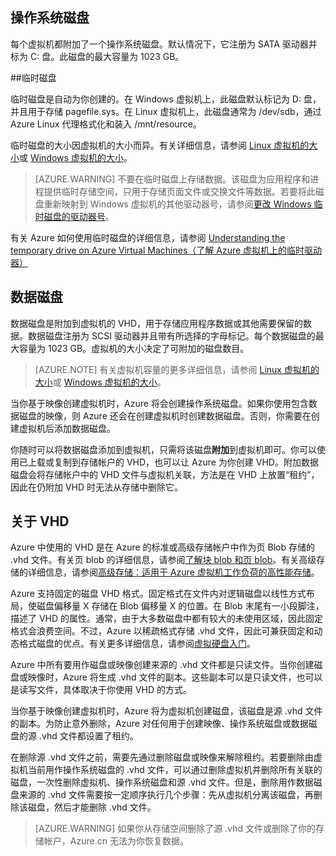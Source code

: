 

## 操作系统磁盘

每个虚拟机都附加了一个操作系统磁盘。默认情况下，它注册为 SATA 驱动器并标为 C: 盘。此磁盘的最大容量为 1023 GB。

##临时磁盘

临时磁盘是自动为你创建的。在 Windows 虚拟机上，此磁盘默认标记为 D: 盘，并且用于存储 pagefile.sys。在 Linux 虚拟机上，此磁盘通常为 /dev/sdb，通过 Azure Linux 代理格式化和装入 /mnt/resource。

临时磁盘的大小因虚拟机的大小而异。有关详细信息，请参阅 [Linux 虚拟机的大小](/documentation/articles/virtual-machines-linux-sizes/)或 [Windows 虚拟机的大小](/documentation/articles/virtual-machines-windows-sizes/)。

>[AZURE.WARNING] 不要在临时磁盘上存储数据。该磁盘为应用程序和进程提供临时存储空间，只用于存储页面文件或交换文件等数据。若要将此磁盘重新映射到 Windows 虚拟机的其他驱动器号，请参阅[更改 Windows 临时磁盘的驱动器号](/documentation/articles/virtual-machines-windows-classic-change-drive-letter/)。

有关 Azure 如何使用临时磁盘的详细信息，请参阅 [Understanding the temporary drive on Azure Virtual Machines（了解 Azure 虚拟机上的临时驱动器）](https://blogs.msdn.microsoft.com/mast/2013/12/06/understanding-the-temporary-drive-on-windows-azure-virtual-machines/)

## 数据磁盘

数据磁盘是附加到虚拟机的 VHD，用于存储应用程序数据或其他需要保留的数据。数据磁盘注册为 SCSI 驱动器并且带有所选择的字母标记。每个数据磁盘的最大容量为 1023 GB。虚拟机的大小决定了可附加的磁盘数目。

>[AZURE.NOTE] 有关虚拟机容量的更多详细信息，请参阅 [Linux 虚拟机的大小](/documentation/articles/virtual-machines-linux-sizes/)或 [Windows 虚拟机的大小](/documentation/articles/virtual-machines-windows-sizes/)。

当你基于映像创建虚拟机时，Azure 将会创建操作系统磁盘。如果你使用包含数据磁盘的映像，则 Azure 还会在创建虚拟机时创建数据磁盘。否则，你需要在创建虚拟机后添加数据磁盘。

你随时可以将数据磁盘添加到虚拟机，只需将该磁盘**附加**到虚拟机即可。你可以使用已上载或复制到存储帐户的 VHD，也可以让 Azure 为你创建 VHD。附加数据磁盘会将存储帐户中的 VHD 文件与虚拟机关联，方法是在 VHD 上放置“租约”，因此在仍附加 VHD 时无法从存储中删除它。

## 关于 VHD

Azure 中使用的 VHD 是在 Azure 的标准或高级存储帐户中作为页 Blob 存储的 .vhd 文件。有关页 blob 的详细信息，请参阅[了解块 blob 和页 blob](https://msdn.microsoft.com/zh-cn/library/ee691964.aspx)。有关高级存储的详细信息，请参阅[高级存储：适用于 Azure 虚拟机工作负荷的高性能存储](/documentation/articles/storage-premium-storage/)。

Azure 支持固定的磁盘 VHD 格式。固定格式在文件内对逻辑磁盘以线性方式布局，使磁盘偏移量 X 存储在 Blob 偏移量 X 的位置。在 Blob 末尾有一小段脚注，描述了 VHD 的属性。通常，由于大多数磁盘中都有较大的未使用区域，因此固定格式会浪费空间。不过，Azure 以稀疏格式存储 .vhd 文件，因此可兼获固定和动态格式磁盘的优点。有关更多详细信息，请参阅[虚拟硬盘入门](https://technet.microsoft.com/zh-cn/library/dd979539.aspx)。

Azure 中所有要用作磁盘或映像创建来源的 .vhd 文件都是只读文件。当你创建磁盘或映像时，Azure 将生成 .vhd 文件的副本。这些副本可以是只读文件，也可以是读写文件，具体取决于你使用 VHD 的方式。

当你基于映像创建虚拟机时，Azure 将为虚拟机创建磁盘，该磁盘是源 .vhd 文件的副本。为防止意外删除，Azure 对任何用于创建映像、操作系统磁盘或数据磁盘的源 .vhd 文件都设置了租约。

在删除源 .vhd 文件之前，需要先通过删除磁盘或映像来解除租约。若要删除由虚拟机当前用作操作系统磁盘的 .vhd 文件，可以通过删除虚拟机并删除所有关联的磁盘，一次性删除虚拟机、操作系统磁盘和源 .vhd 文件。但是，删除用作数据磁盘来源的 .vhd 文件需要按一定顺序执行几个步骤：先从虚拟机分离该磁盘，再删除该磁盘，然后才能删除 .vhd 文件。

>[AZURE.WARNING] 如果你从存储空间删除了源 .vhd 文件或删除了你的存储帐户，Azure.cn 无法为你恢复数据。





<!---HONumber=Mooncake_0627_2016-->